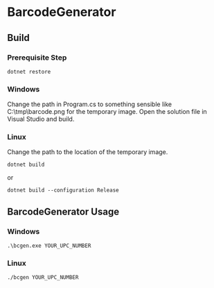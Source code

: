 # BarcodeGenerator

## Build

### Prerequisite Step

```
dotnet restore
```

### Windows
Change the path in Program.cs to something sensible like C:\tmp\barcode.png for the temporary image.
Open the solution file in Visual Studio and build.

### Linux
Change the path to the location of the temporary image.

```
dotnet build
```
 or
 
```
dotnet build --configuration Release
```

## BarcodeGenerator Usage

### Windows

```
.\bcgen.exe YOUR_UPC_NUMBER
```

### Linux

```
./bcgen YOUR_UPC_NUMBER
```